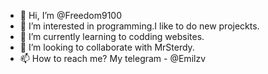 - 👋 Hi, I’m @Freedom9100
- 👀 I’m interested in programming.I like to do new projeckts.
- 🌱 I’m currently learning to codding websites.
- 💞️ I’m looking to collaborate with MrSterdy.
- 📫 How to reach me? My telegram - @Emilzv

<!---
Freedom9100/Freedom9100 is a ✨ special ✨ repository because its `README.md` (this file) appears on your GitHub profile.
You can click the Preview link to take a look at your changes.
--->
